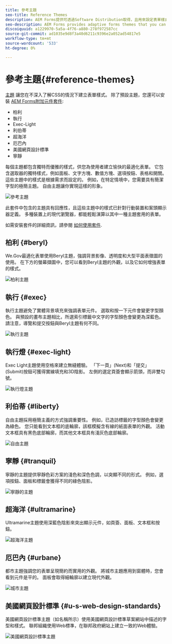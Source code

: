 ```yaml
---
title: 參考主題
seo-title: Reference Themes
description: AEM Forms提供可透過Software Distribution取得，且用來設定表單樣式的最適化表單主題。
seo-description: AEM Forms provides adaptive forms themes that you can get from Software Distribution and use to style a form.
discoiquuid: a1229970-5a5a-4f76-a880-278f972587cc
source-git-commit: ad1035e9d8f3a40d6211c9396e2a052ad54817e5
workflow-type: tm+mt
source-wordcount: '533'
ht-degree: 0%

---
```


# 參考主題{#reference-themes}

[主題](/help/forms/themes.md) 讓您在不深入了解CSS的情況下建立表單樣式。 除了預設主題，您還可以安裝 [AEM Forms附加元件套件](https://experienceleague.adobe.com/docs/experience-manager-release-information/aem-release-updates/forms-updates/aem-forms-releases.html?lang=en):

* 柏利
* 執行
* Exec-Light
* 利伯蒂
* 超海洋
* 厄巴內
* 美國網頁設計標準
* 寧靜

每個主題都包含獨特而優雅的樣式，供您為使用者建立愉快的最適化表單。 它包含選取器的獨特樣式，例如面板、文字方塊、數值方塊、選項按鈕、表格和開關。 這些主題中的樣式是根據需求而設定的。 例如，在特定情境中，您需要具有簡潔字型的極簡主題。 自由主題讓你實現這樣的形象。

![參考主題](/help/forms/assets/ref-themes.png)

此套件中包含的主題具有回應性，且這些主題中的樣式已針對行動裝置和案頭顯示器定義。 多種裝置上的現代瀏覽器，都能輕鬆演算以其中一種主題套用的表單。

如需安裝套件的詳細資訊，請參閱 [如何使用套件](/help/implementing/developing/tools/package-manager.md).

## 柏利 {#beryl}

We.Gov最適化表單使用Beryl主題，強調背景影像、透明度和大型平面表徵圖的使用。 在下方的螢幕擷圖中，您可以看到Beryl主題的外觀，以及它如何增強表單的樣式。

![柏利主題](/help/forms/assets/beryl.png)

<!--[Click to enlarge

](assets/beryl-1.png)-->

## 執行 {#exec}

執行主題避免了實體背景填充來強調表單元件。 選取和按一下元件會變更字型顏色。 與預設的畫布主題相比，所選索引標籤中文字的字型顏色會變更為深藍色。 請注意，導覽和提交按鈕與Beryl主題有何不同。

![執行主題](/help/forms/assets/exec.png)

<!--[Click to enlarge

](assets/exec-1.png)-->

## 執行燈 {#exec-light}

Exec Light主題使用空格來建立無縫體驗。 「下一頁」(Next)和「提交」(Submit)按鈕可獲得實線填充和3D陰影。 左側的選定頁簽會顯示箭頭，而非雙勾號。

![執行燈主題](/help/forms/assets/exec-light.png)

<!--[Click to enlarge

](assets/exec-light-1.png)-->

## 利伯蒂 {#liberty}

自由主題採用極簡主義的方式強調重要性。 例如，已造訪標籤的字型顏色會變更為綠色。 您只能看到文本框的底輪廓，該框模擬含有線的紙面表單的外觀。 活動文本框具有黑色底部輪廓，而其他文本框具有淺灰色底部輪廓。

![自由主題](/help/forms/assets/liberty.png)
<!--[Click to enlarge

](assets/liberty-1.png)-->

## 寧靜 {#tranquil}

寧靜的主題提供寧靜色彩方案的淺色和深色色調，以突顯不同的形式。 例如，選項按鈕、面板和標籤會獲得不同的綠色陰影。

![寧靜的主題](/help/forms/assets/tranquil.png)

<!--[Click to enlarge

](assets/tranquil-1.png)-->

## 超海洋 {#ultramarine}

Ultramarine主題使用深藍色陰影來突出顯示元件，如頁簽、面板、文本框和按鈕。

![超海洋主題](/help/forms/assets/ultramarine.png)
<!--[Click to enlarge](assets/ultramarine-1.png)-->

## 厄巴內 {#urbane}

都市主題強調您的表單呈現簡約而實用的外觀。 將城市主題應用到窗體時，您會看到元件是平的。 面板會取得細輪廓以建立現代外觀。

![城市主題](/help/forms/assets/urbane.png)
<!--[Click to enlarge

](assets/urbane-1.png)-->

## 美國網頁設計標準 {#u-s-web-design-standards}

美國網頁設計標準主題（如名稱所示）使用美國網頁設計標準草案網站中描述的字型和樣式。 聯邦組織使用Web標準，在聯邦政府網站上建立一致的Web體驗。

![美國網頁設計標準主題](/help/forms/assets/us-web-standards.png)
<!--[Click to enlarge

](assets/usgov.png)-->

